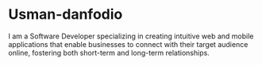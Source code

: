 # Usman-danfodio
I am a Software Developer specializing in creating intuitive web and mobile applications that enable businesses to connect with their target audience online, fostering both short-term and long-term relationships.
